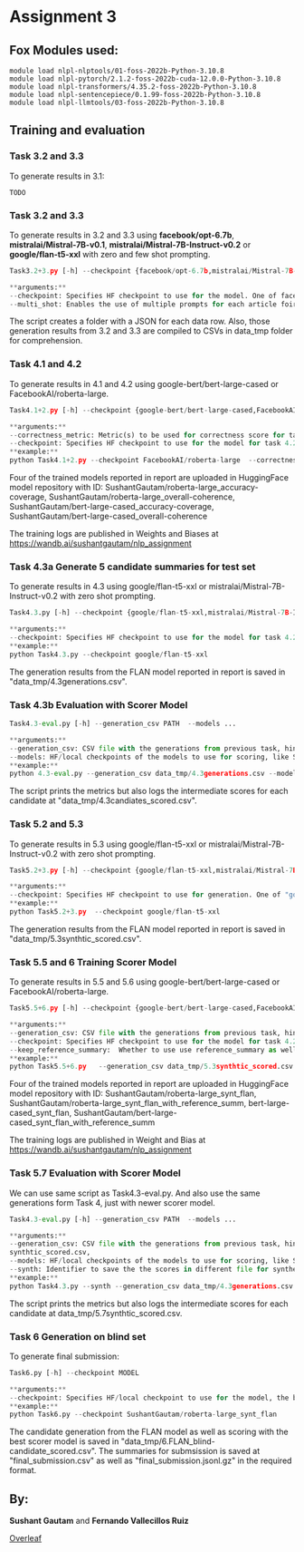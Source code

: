 # Assignment 3
## Fox Modules used:
```
module load nlpl-nlptools/01-foss-2022b-Python-3.10.8
module load nlpl-pytorch/2.1.2-foss-2022b-cuda-12.0.0-Python-3.10.8
module load nlpl-transformers/4.35.2-foss-2022b-Python-3.10.8 
module load nlpl-sentencepiece/0.1.99-foss-2022b-Python-3.10.8
module load nlpl-llmtools/03-foss-2022b-Python-3.10.8 
```

## Training and evaluation
### Task 3.2 and 3.3
To generate results in 3.1:
```
TODO
```

### Task 3.2 and 3.3
To generate results in 3.2 and 3.3 using **facebook/opt-6.7b**,  **mistralai/Mistral-7B-v0.1**, **mistralai/Mistral-7B-Instruct-v0.2** or **google/flan-t5-xxl** with zero and few shot prompting.

```python
Task3.2+3.py [-h] --checkpoint {facebook/opt-6.7b,mistralai/Mistral-7B-v0.1, mistralai/Mistral-7B-Instruct-v0.2,google/flan-t5-xxl} [--multi_shot]

**arguments:**
--checkpoint: Specifies HF checkpoint to use for the model. One of facebook/opt-6.7b or mistralai/Mistral-7B-v0.1.
--multi_shot: Enables the use of multiple prompts for each article foir task 3.2.2. This option does not require a value. Dont include for zero shot prompting for 3.2.1. Doesn't apply when using mistralai/Mistral-7B-Instruct-v0.2 and google/flan-t5-xxl which only is implemneted for zero-shot for 3.3.
```
 The script creates a folder with a JSON for each data row. Also, those generation results from 3.2 and 3.3 are compiled to CSVs in data_tmp folder for comprehension.

### Task 4.1 and 4.2
To generate results in 4.1 and 4.2 using google-bert/bert-large-cased or FacebookAI/roberta-large.

```python
Task4.1+2.py [-h] --checkpoint {google-bert/bert-large-cased,FacebookAI/roberta-large} --correctness_metric {overall,coherence,accuracy,coverage}

**arguments:**
--correctness_metric: Metric(s) to be used for correctness score for task 4.1. Separated by space. 
--checkpoint: Specifies HF checkpoint to use for the model for task 4.2. One of google-bert/bert-large-cased or FacebookAI/roberta-large.
**example:**
python Task4.1+2.py --checkpoint FacebookAI/roberta-large  --correctness_metric accuracy coherence
```
Four of the trained models reported in report are uploaded in HuggingFace model repository with ID: SushantGautam/roberta-large_accuracy-coverage, SushantGautam/roberta-large_overall-coherence, SushantGautam/bert-large-cased_accuracy-coverage, SushantGautam/bert-large-cased_overall-coherence

 The training logs are published in Weights and Biases at https://wandb.ai/sushantgautam/nlp_assignment

### Task 4.3a Generate 5 candidate summaries for test set 
To generate results in 4.3 using google/flan-t5-xxl or mistralai/Mistral-7B-Instruct-v0.2 with zero shot prompting.

```python
Task4.3.py [-h] --checkpoint {google/flan-t5-xxl,mistralai/Mistral-7B-Instruct-v0.2} --correctness_metric {overall,coherence,accuracy,coverage}

**arguments:**
--checkpoint: Specifies HF checkpoint to use for the model for task 4.2. One of "google/flan-t5-xxl", "mistralai/Mistral-7B-Instruct-v0.2"
**example:**
python Task4.3.py --checkpoint google/flan-t5-xxl
```
The generation results from the FLAN model reported in report is saved in "data_tmp/4.3generations.csv".

### Task 4.3b Evaluation with Scorer Model

```python
Task4.3-eval.py [-h] --generation_csv PATH  --models ...

**arguments:**
--generation_csv: CSV file with the generations from previous task, hint: saved in data_tmp/4.3generations.csv, 
--models: HF/local checkpoints of the models to use for scoring, like SushantGautam/roberta-large_accuracy-coverage, Separate with space
**example:**
python 4.3-eval.py --generation_csv data_tmp/4.3generations.csv --models SushantGautam/roberta-large_accuracy-coverage SushantGautam/roberta-large_overall-coherence SushantGautam/bert-large-cased_accuracy-coverage SushantGautam/bert-large-cased_overall-coherence
```
The script prints the metrics but also logs the intermediate scores for each candidate at "data_tmp/4.3candiates_scored.csv". 


### Task 5.2 and 5.3
To generate results in 5.3 using google/flan-t5-xxl or mistralai/Mistral-7B-Instruct-v0.2 with zero shot prompting.

```python
Task5.2+3.py [-h] --checkpoint {google/flan-t5-xxl,mistralai/Mistral-7B-Instruct-v0.2}

**arguments:**
--checkpoint: Specifies HF checkpoint to use for generation. One of "google/flan-t5-xxl", "mistralai/Mistral-7B-Instruct-v0.2"
**example:**
python Task5.2+3.py  --checkpoint google/flan-t5-xxl
```
The generation results from the FLAN model reported in report is saved in "data_tmp/5.3synthtic_scored.csv".

### Task 5.5 and 6 Training Scorer Model
To generate results in 5.5 and 5.6 using google-bert/bert-large-cased or FacebookAI/roberta-large.


```python
Task5.5+6.py [-h] --checkpoint {google-bert/bert-large-cased,FacebookAI/roberta-large}  --generation_csv PATH  [--keep_reference_summary]

**arguments:**
--generation_csv: CSV file with the generations from previous task, hint: saved in data_tmp/5.3synthtic_scored.csv, 
--checkpoint: Specifies HF checkpoint to use for the model for task 4.2. One of google-bert/bert-large-cased or FacebookAI/roberta-large.
--keep_reference_summary:  Whether to use use reference_summary as well.
**example:**
python Task5.5+6.py   --generation_csv data_tmp/5.3synthtic_scored.csv --checkpoint FacebookAI/roberta-large --keep_reference_summary
```
Four of the trained models reported in report are uploaded in HuggingFace model repository with ID: SushantGautam/roberta-large_synt_flan, 
SushantGautam/roberta-large_synt_flan_with_reference_summ, bert-large-cased_synt_flan, SushantGautam/bert-large-cased_synt_flan_with_reference_summ

 The training logs are published in Weight and Bias at https://wandb.ai/sushantgautam/nlp_assignment
 
### Task 5.7 Evaluation with Scorer Model
We can use same script as Task4.3-eval.py. And also use the same generations form Task 4, just with newer scorer model.
```python
Task4.3-eval.py [-h] --generation_csv PATH  --models ...

**arguments:**
--generation_csv: CSV file with the generations from previous task, hint: saved in data_tmp/
synthtic_scored.csv, 
--models: HF/local checkpoints of the models to use for scoring, like SushantGautam/roberta-large_synt_flan, Separate with space
--synth: Identifier to save the the scores in different file for synthetic data from task 5.7
**example:**
python Task4.3.py --synth --generation_csv data_tmp/4.3generations.csv --models  SushantGautam/roberta-large_synt_flan SushantGautam/roberta-large_synt_flan_with_reference_summ bert-large-cased_synt_flan SushantGautam/bert-large-cased_synt_flan_with_reference_summ
```
The script prints the metrics but also logs the intermediate scores for each candidate at data_tmp/5.7synthtic_scored.csv. 



### Task 6 Generation on blind set 
To generate final submission:

```python
Task6.py [-h] --checkpoint MODEL

**arguments:**
--checkpoint: Specifies HF/local checkpoint to use for the model, the best score was is SushantGautam/roberta-large_synt_flan
**example:**
python Task6.py --checkpoint SushantGautam/roberta-large_synt_flan
```

The candidate generation from the FLAN model as well as scoring with the best scorer model is saved in "data_tmp/6.FLAN_blind-candidate_scored.csv".
The summaries for submsission is saved at "final_submission.csv" as well as "final_submission.jsonl.gz" in the required format. 


## By:
**Sushant Gautam** and **Fernando Vallecillos Ruiz**


[Overleaf](https://www.overleaf.com/read/shpppdjvstgz#04eec5)
